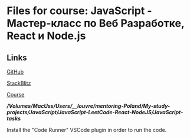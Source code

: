 # Files for course: JavaScript - Мастер-класс по Веб Разработке, React и Node.js

## Links

[GitHub](https://github.com/igor2000xp/JavaScript-tasks)

[StackBlitz](https://stackblitz.com/~/github.com/igor2000xp/JavaScript-tasks)

[Course](https://www.udemy.com/course/javascript-ru/?couponCode=KEEPLEARNING)

***/Volumes/MacUss/Users/__louvre/mentoring-Poland/My-study-projects/JavaScript/JavaScript-LeetCode-React-NodeJS/JavaScript-tasks***

Install the "Code Runner" VSCode plugin in order to run the code.